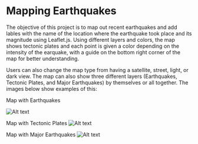 # Mapping Earthquakes

The objective of this project is to map out recent earthquakes and add lables with the name of the location where the earthquake took place and its magnitude using Leaflet.js. Using different layers and colors, the map shows tectonic plates and each point is given a color depending on the intensity of the earquake, with a guide on the bottom right corner of the map for better understanding.

Users can also change the map type from having a satellite, street, light, or dark view. The map can also show three different layers (Earthquakes, Tectonic Plates, and Major Earthquakes) by themselves or all together. The images below show examples of this: 

Map with Earthquakes

![Alt text](https://github.com/dntalx/Mapping_Earthquakes/blob/main/Resources/Screen%20Shot%202022-09-19%20at%206.01.20%20PM.png)

Map with Tectonic Plates
![Alt text](https://github.com/dntalx/Mapping_Earthquakes/blob/main/Resources/Screen%20Shot%202022-09-19%20at%206.01.37%20PM.png)

Map with Major Earthquakes
![Alt text](https://github.com/dntalx/Mapping_Earthquakes/blob/main/Resources/Screen%20Shot%202022-09-19%20at%206.01.47%20PM.png)
